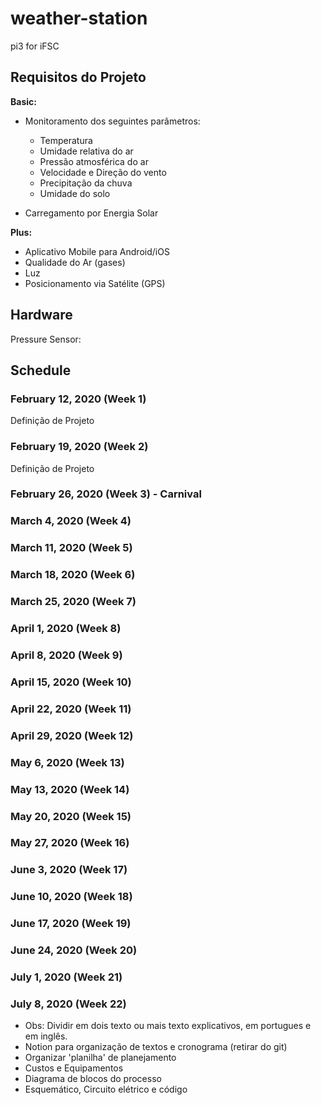 # weather-station
pi3 for iFSC



## Requisitos do Projeto
**Basic:**

- Monitoramento dos seguintes parâmetros:
  - Temperatura
  - Umidade relativa do ar
  - Pressão atmosférica do ar
  - Velocidade e Direção do vento
  - Precipitação da chuva
  - Umidade do solo

- Carregamento por Energia Solar

**Plus:**
- Aplicativo Mobile para Android/iOS
- Qualidade do Ar (gases)
- Luz
- Posicionamento via Satélite (GPS)

## Hardware

Pressure Sensor:

## Schedule

### February 12, 2020 (Week 1)
Definição de Projeto
### February 19, 2020 (Week 2)
Definição de Projeto
### February 26, 2020 (Week 3) - Carnival
### March 4, 2020 (Week 4)
### March 11, 2020 (Week 5)
### March 18, 2020 (Week 6)
### March 25, 2020 (Week 7)
### April 1, 2020 (Week 8)
### April 8, 2020 (Week 9)
### April 15, 2020 (Week 10)
### April 22, 2020 (Week 11)
### April 29, 2020 (Week 12)
### May 6, 2020 (Week 13)
### May 13, 2020 (Week 14)
### May 20, 2020 (Week 15)
### May 27, 2020 (Week 16)
### June 3, 2020 (Week 17)
### June 10, 2020 (Week 18)
### June 17, 2020 (Week 19)
### June 24, 2020 (Week 20)
### July 1, 2020 (Week 21)
### July 8, 2020 (Week 22)

- Obs: Dividir em dois texto ou mais texto explicativos, em portugues e em inglês.
- Notion para organização de textos e cronograma (retirar do git)
- Organizar 'planilha' de planejamento
- Custos e Equipamentos
- Diagrama de blocos do processo
- Esquemático, Circuito elétrico e código
